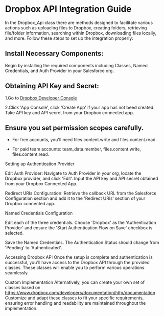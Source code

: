 # Dropbox API Integration Guide

In the Dropbox_Api class there are methods designed to facilitate various actions such as uploading files to Dropbox, creating folders, retrieving file/folder information, searching within Dropbox, downloading files locally, and more. Follow these steps to set up the integration properly:

## Install Necessary Components: 

Begin by installing the required components including Classes, Named Credentials, and Auth Provider in your Salesforce org.

## Obtaining API Key and Secret: 

1.Go to [Dropbox Developer Console](https://www.dropbox.com/developers/reference/getting-started)

2.Click 'App Console', click 'Create App' if your app has not beed created. Take API key and API secret from your Dropbox connected app.

## Ensure you set permission scopes carefully. 

* For free accounts, you'll need files.content.write and files.content.read.

* For paid team accounts: team_data.member, files.content.write, files.content.read.


Setting up Authentication Provider

Edit Auth Provider: Navigate to Auth Provider in your org, locate the Dropbox provider, and click 'Edit'. Input the API key and API secret obtained from your Dropbox Connected App.

Redirect URIs Configuration: Retrieve the callback URL from the Salesforce Configuration section and add it to the 'Redirect URIs' section of your Dropbox connected app.

Named Credentials Configuration

Edit each of the three credentials. Choose 'Dropbox' as the 'Authentication Provider' and ensure the 'Start Authentication Flow on Save' checkbox is selected.

Save the Named Credentials. The Authentication Status should change from 'Pending' to 'Authenticated'.

Accessing Dropbox API
Once the setup is complete and authentication is successful, you'll have access to the Dropbox API through the provided classes. These classes will enable you to perform various operations seamlessly.

Custom Implementation
Alternatively, you can create your own set of classes based on https://www.dropbox.com/developers/documentation/http/documentation
Customize and adapt these classes to fit your specific requirements, ensuring error handling and readability are maintained throughout the implementation.


